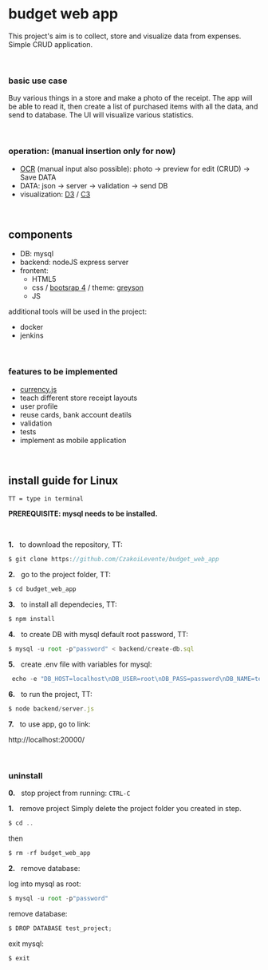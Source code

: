 # budget web app

This project's aim is to collect, store and visualize data from expenses. Simple CRUD application.

<br>

### basic use case

Buy various things in a store and make a photo of the receipt. 
The app will be able to read it, then create a list of purchased items with all the data, and send to database.
The UI will visualize various statistics.

<br>

### operation: (manual insertion only for now)
  - [OCR](https://en.wikipedia.org/wiki/Optical_character_recognition) (manual input also possible): photo -> preview for edit (CRUD) -> Save DATA
  - DATA: json -> server -> validation -> send DB
  - visualization: [D3](https://d3js.org/) / [C3](https://c3js.org/)
  
<br>

## components

  - DB: mysql
  - backend: nodeJS express server
  - frontent:
      - HTML5
      - css / [bootsrap 4](https://www.w3schools.com/bootstrap4/default.asp) / theme: [greyson](https://bootstrap.themes.guide/greyson/)
      - JS
  
additional tools will be used in the project:

  - docker
  - jenkins
  
<br>

### features to be implemented

  - [currency.js](https://currency.js.org/)
  - teach different store receipt layouts
  - user profile
  - reuse cards, bank account deatils
  - validation
  - tests  
  - implement as mobile application
  
<br>

## install guide for Linux
`TT = type in terminal`

**PREREQUISITE: mysql needs to be installed.**

<br>

**1.** &nbsp; to download the repository, TT:

```javascript
$ git clone https://github.com/CzakoiLevente/budget_web_app
``` 
  
**2.** &nbsp; go to the project folder, TT:

```javascript
$ cd budget_web_app
```

**3.** &nbsp; to install all dependecies, TT:

```javascript
$ npm install
```

**4.** &nbsp; to create DB with mysql default root password, TT: 

```javascript
$ mysql -u root -p"password" < backend/create-db.sql
```

**5.** &nbsp; create .env file with variables for mysql:
```javascript
 echo -e "DB_HOST=localhost\nDB_USER=root\nDB_PASS=password\nDB_NAME=test_project" >> .env 
```

**6.** &nbsp; to run the project, TT:

```javascript
$ node backend/server.js
```

**7.** &nbsp; to use app, go to link:

http://localhost:20000/

<br>

### uninstall

**0.** &nbsp; stop project from running: `CTRL-C`

**1.** &nbsp; remove project
 Simply delete the project folder you created in step.

```javascript
$ cd ..
```
then
```javascript
$ rm -rf budget_web_app
```

**2.** &nbsp; remove database:

log into mysql as root:
```javascript
$ mysql -u root -p"password"
```

remove database:
```javascript
$ DROP DATABASE test_project;
```

exit mysql:
```javascript
$ exit
```

